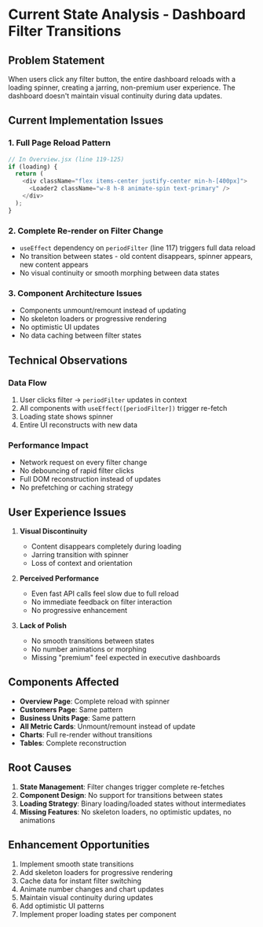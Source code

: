 # Current State Analysis - Dashboard Filter Transitions

## Problem Statement
When users click any filter button, the entire dashboard reloads with a loading spinner, creating a jarring, non-premium user experience. The dashboard doesn't maintain visual continuity during data updates.

## Current Implementation Issues

### 1. Full Page Reload Pattern
```javascript
// In Overview.jsx (line 119-125)
if (loading) {
  return (
    <div className="flex items-center justify-center min-h-[400px]">
      <Loader2 className="w-8 h-8 animate-spin text-primary" />
    </div>
  );
}
```

### 2. Complete Re-render on Filter Change
- `useEffect` dependency on `periodFilter` (line 117) triggers full data reload
- No transition between states - old content disappears, spinner appears, new content appears
- No visual continuity or smooth morphing between data states

### 3. Component Architecture Issues
- Components unmount/remount instead of updating
- No skeleton loaders or progressive rendering
- No optimistic UI updates
- No data caching between filter states

## Technical Observations

### Data Flow
1. User clicks filter → `periodFilter` updates in context
2. All components with `useEffect([periodFilter])` trigger re-fetch
3. Loading state shows spinner
4. Entire UI reconstructs with new data

### Performance Impact
- Network request on every filter change
- No debouncing of rapid filter clicks
- Full DOM reconstruction instead of updates
- No prefetching or caching strategy

## User Experience Issues

1. **Visual Discontinuity**
   - Content disappears completely during loading
   - Jarring transition with spinner
   - Loss of context and orientation

2. **Perceived Performance**
   - Even fast API calls feel slow due to full reload
   - No immediate feedback on filter interaction
   - No progressive enhancement

3. **Lack of Polish**
   - No smooth transitions between states
   - No number animations or morphing
   - Missing "premium" feel expected in executive dashboards

## Components Affected

- **Overview Page**: Complete reload with spinner
- **Customers Page**: Same pattern
- **Business Units Page**: Same pattern
- **All Metric Cards**: Unmount/remount instead of update
- **Charts**: Full re-render without transitions
- **Tables**: Complete reconstruction

## Root Causes

1. **State Management**: Filter changes trigger complete re-fetches
2. **Component Design**: No support for transitions between states
3. **Loading Strategy**: Binary loading/loaded states without intermediates
4. **Missing Features**: No skeleton loaders, no optimistic updates, no animations

## Enhancement Opportunities

1. Implement smooth state transitions
2. Add skeleton loaders for progressive rendering
3. Cache data for instant filter switching
4. Animate number changes and chart updates
5. Maintain visual continuity during updates
6. Add optimistic UI patterns
7. Implement proper loading states per component